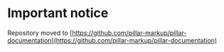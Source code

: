 # Important notice

Repository moved to [https://github.com/pillar-markup/pillar-documentation](https://github.com/pillar-markup/pillar-documentation)
